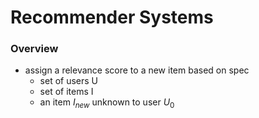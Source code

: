 # Recommender Systems
### Overview
+ assign a relevance score to a new item based on spec
	+ set of users U
	+ set of items I
	+ an item $I_{new}$ unknown to user $U_0$